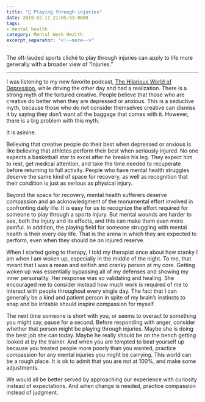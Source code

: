 ```yaml
---
title: "💮 Playing through injuries"
date: 2019-02-11 21:05:53-0000
tags:
- mental health
category: Mental Work Health
excerpt_separator: "<!--more-->"
---
```


The oft-lauded sports cliché to play through injuries can apply to life more generally with a broader view of “injuries.”

<!--more-->
***

I was listening to my new favorite podcast, [The Hilarious World of Depression](http://hilariousworld.org), while driving the other day and had a realization. There is a strong myth of the tortured creative. People believe that those who are creative do better when they are depressed or anxious. This is a seductive myth, because those who do not consider themselves creative can dismiss it by saying they don’t want all the baggage that comes with it. However, there is a big problem with this myth.

It is asinine.

Believing that creative people do their best when depressed or anxious is like believing that athletes perform their best when seriously injured. No one expects a basketball star to excel after he breaks his leg. They expect him to rest, get medical attention, and take the time needed to recuperate before returning to full activity. People who have mental health struggles deserve the same kind of space for recovery, as well as recognition that their condition is just as serious as physical injury.

Beyond the space for recovery, mental health sufferers deserve compassion and an acknowledgment of the monumental effort involved in confronting daily life. It is easy for us to recognize the effort required for someone to play through a sports injury. But mental wounds are harder to see, both the injury and its effects, and this can make them even more painful. In addition, the playing field for someone struggling with mental health is their every day life. That is the arena in which they are expected to perform, even when they should be on injured reserve.

When I started going to therapy, I told my therapist once about how cranky I am when I am woken up, especially in the middle of the night. To me, that meant that I was a mean and selfish and cranky person at my core. Getting woken up was essentially bypassing all of my defenses and showing my inner personality. Her response was so validating and healing. She encouraged me to consider instead how much work is required of me to interact with people throughout every single day. The fact that I can generally be a kind and patient person in spite of my brain’s instincts to snap and be irritable should inspire compassion for myself.

The next time someone is short with you, or seems to overact to something you might say, pause for a second. Before responding with anger, consider whether that person might be playing through injuries. Maybe she is doing the best job she can today. Maybe he really should be on the bench getting looked at by the trainer. And when you are tempted to beat yourself up because you treated people more poorly than you wanted, practice compassion for any mental injuries you might be carrying. This world can be a rough place. It is ok to admit that you are not at 100%, and make some adjustments.

We would all be better served by approaching our experience with curiosity instead of expectations. And when change is needed, practice compassion instead of judgment.